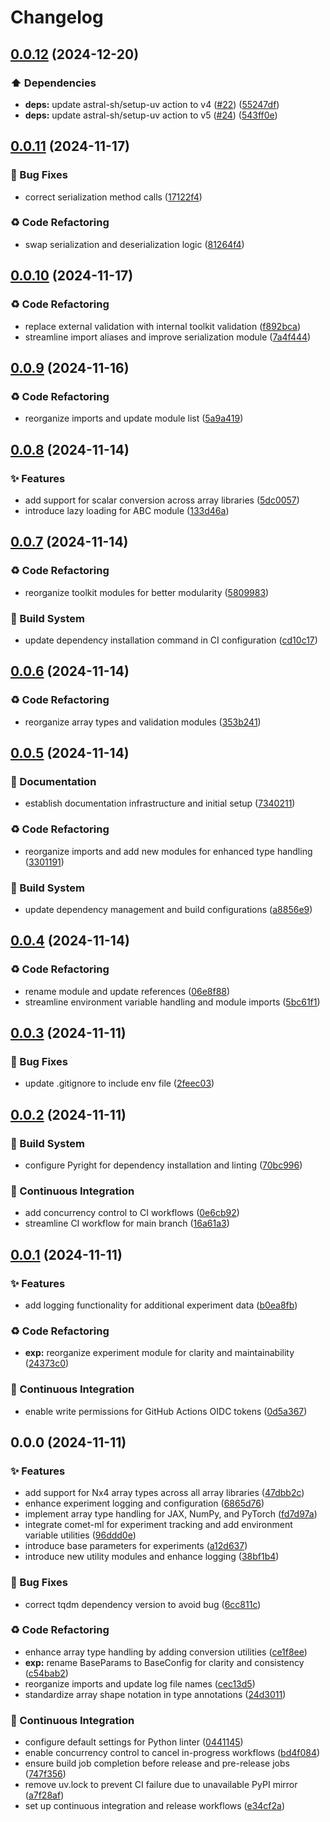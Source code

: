 # Changelog

## [0.0.12](https://github.com/liblaf/python-toolkit/compare/v0.0.11...v0.0.12) (2024-12-20)


### ⬆️ Dependencies

* **deps:** update astral-sh/setup-uv action to v4 ([#22](https://github.com/liblaf/python-toolkit/issues/22)) ([55247df](https://github.com/liblaf/python-toolkit/commit/55247dfb0ebd43d2c999ebf8f44e80526077b92e))
* **deps:** update astral-sh/setup-uv action to v5 ([#24](https://github.com/liblaf/python-toolkit/issues/24)) ([543ff0e](https://github.com/liblaf/python-toolkit/commit/543ff0ef0d6576ae45a6ccaea2c444723b712bc3))

## [0.0.11](https://github.com/liblaf/python-toolkit/compare/v0.0.10...v0.0.11) (2024-11-17)


### 🐛 Bug Fixes

* correct serialization method calls ([17122f4](https://github.com/liblaf/python-toolkit/commit/17122f46b3cc211df3300ea81ba1194bfe4dca82))


### ♻ Code Refactoring

* swap serialization and deserialization logic ([81264f4](https://github.com/liblaf/python-toolkit/commit/81264f4df046c5c92f9ce4d84b2bc6b39519fa83))

## [0.0.10](https://github.com/liblaf/python-toolkit/compare/v0.0.9...v0.0.10) (2024-11-17)


### ♻ Code Refactoring

* replace external validation with internal toolkit validation ([f892bca](https://github.com/liblaf/python-toolkit/commit/f892bca7cf16557a4d1e75611b8372742d55f543))
* streamline import aliases and improve serialization module ([7a4f444](https://github.com/liblaf/python-toolkit/commit/7a4f444ebb710930f26b188293206567f8aee238))

## [0.0.9](https://github.com/liblaf/python-toolkit/compare/v0.0.8...v0.0.9) (2024-11-16)


### ♻ Code Refactoring

* reorganize imports and update module list ([5a9a419](https://github.com/liblaf/python-toolkit/commit/5a9a41934f5271b6888cc5658482ec85a0b281de))

## [0.0.8](https://github.com/liblaf/python-toolkit/compare/v0.0.7...v0.0.8) (2024-11-14)


### ✨ Features

* add support for scalar conversion across array libraries ([5dc0057](https://github.com/liblaf/python-toolkit/commit/5dc0057ad51886279bdf814c32f2c9e9aea18e55))
* introduce lazy loading for ABC module ([133d46a](https://github.com/liblaf/python-toolkit/commit/133d46add64d1988386554038ace106ab7d02625))

## [0.0.7](https://github.com/liblaf/python-toolkit/compare/v0.0.6...v0.0.7) (2024-11-14)


### ♻ Code Refactoring

* reorganize toolkit modules for better modularity ([5809983](https://github.com/liblaf/python-toolkit/commit/5809983ee4b21dec1141ef5b5c568e48199c5e0e))


### 👷 Build System

* update dependency installation command in CI configuration ([cd10c17](https://github.com/liblaf/python-toolkit/commit/cd10c1722e3dae97ad3201c2c6eb25574bd7e8ce))

## [0.0.6](https://github.com/liblaf/python-toolkit/compare/v0.0.5...v0.0.6) (2024-11-14)


### ♻ Code Refactoring

* reorganize array types and validation modules ([353b241](https://github.com/liblaf/python-toolkit/commit/353b2418b8fd61ea29d1abb19041a8de30c2403f))

## [0.0.5](https://github.com/liblaf/python-toolkit/compare/v0.0.4...v0.0.5) (2024-11-14)


### 📝 Documentation

* establish documentation infrastructure and initial setup ([7340211](https://github.com/liblaf/python-toolkit/commit/73402118e80a514f4748e0622157a23597b78385))


### ♻ Code Refactoring

* reorganize imports and add new modules for enhanced type handling ([3301191](https://github.com/liblaf/python-toolkit/commit/330119116362406bb125ed6ef3ea702b48d14274))


### 👷 Build System

* update dependency management and build configurations ([a8856e9](https://github.com/liblaf/python-toolkit/commit/a8856e97448cebb9a9c0425d113231575ac1d754))

## [0.0.4](https://github.com/liblaf/python-toolkit/compare/v0.0.3...v0.0.4) (2024-11-14)


### ♻ Code Refactoring

* rename module and update references ([06e8f88](https://github.com/liblaf/python-toolkit/commit/06e8f886445c5cbb893df8986c99487379d8a2cb))
* streamline environment variable handling and module imports ([5bc61f1](https://github.com/liblaf/python-toolkit/commit/5bc61f1883a4f0ebf2628d0470b5f19457377cfa))

## [0.0.3](https://github.com/liblaf/python-toolkit/compare/v0.0.2...v0.0.3) (2024-11-11)


### 🐛 Bug Fixes

* update .gitignore to include env file ([2feec03](https://github.com/liblaf/python-toolkit/commit/2feec03a36ec2b52b7f1923c27fc8c75616c5c46))

## [0.0.2](https://github.com/liblaf/python-toolkit/compare/v0.0.1...v0.0.2) (2024-11-11)


### 👷 Build System

* configure Pyright for dependency installation and linting ([70bc996](https://github.com/liblaf/python-toolkit/commit/70bc996c89a09f0eeb27a27a0ce09e5cd7ca139f))


### 🔧 Continuous Integration

* add concurrency control to CI workflows ([0e6cb92](https://github.com/liblaf/python-toolkit/commit/0e6cb92a65c821e699633e410f94a8953d66d19b))
* streamline CI workflow for main branch ([16a61a3](https://github.com/liblaf/python-toolkit/commit/16a61a390fba3f2b8c2717f096f3aa332cde9b4c))

## [0.0.1](https://github.com/liblaf/python-toolkit/compare/v0.0.0...v0.0.1) (2024-11-11)


### ✨ Features

* add logging functionality for additional experiment data ([b0ea8fb](https://github.com/liblaf/python-toolkit/commit/b0ea8fb1e4845e9f198d365c5226fd0777ebfcd2))


### ♻ Code Refactoring

* **exp:** reorganize experiment module for clarity and maintainability ([24373c0](https://github.com/liblaf/python-toolkit/commit/24373c03cefa8743d9e52f2e6389bff18238879d))


### 🔧 Continuous Integration

* enable write permissions for GitHub Actions OIDC tokens ([0d5a367](https://github.com/liblaf/python-toolkit/commit/0d5a3671b291f9de61f1c2bbdb5807d518681964))

## 0.0.0 (2024-11-11)


### ✨ Features

* add support for Nx4 array types across all array libraries ([47dbb2c](https://github.com/liblaf/python-toolkit/commit/47dbb2c222a4e0225e5a6a5d7aad091f4db253d3))
* enhance experiment logging and configuration ([6865d76](https://github.com/liblaf/python-toolkit/commit/6865d769c9e0ea5a8dd0d49ea65820c4ab8530ff))
* implement array type handling for JAX, NumPy, and PyTorch ([fd7d97a](https://github.com/liblaf/python-toolkit/commit/fd7d97a43f68be0a8364a9e533b524a1094c9949))
* integrate comet-ml for experiment tracking and add environment variable utilities ([96ddd0e](https://github.com/liblaf/python-toolkit/commit/96ddd0ee332f903478deef1dc8b254fbb4334ece))
* introduce base parameters for experiments ([a12d637](https://github.com/liblaf/python-toolkit/commit/a12d637d9fe599708e158a1e870bdd367d78e9e8))
* introduce new utility modules and enhance logging ([38bf1b4](https://github.com/liblaf/python-toolkit/commit/38bf1b4a57594b156a0c10947723df00411c669a))


### 🐛 Bug Fixes

* correct tqdm dependency version to avoid bug ([6cc811c](https://github.com/liblaf/python-toolkit/commit/6cc811c62e2eb4bcab64d63d2b4cd5d61385f940))


### ♻ Code Refactoring

* enhance array type handling by adding conversion utilities ([ce1f8ee](https://github.com/liblaf/python-toolkit/commit/ce1f8eebf31a0a55ae0fffe301dfb151bfba039d))
* **exp:** rename BaseParams to BaseConfig for clarity and consistency ([c54bab2](https://github.com/liblaf/python-toolkit/commit/c54bab290601373d1b8d3c453468acd2242c816c))
* reorganize imports and update log file names ([cec13d5](https://github.com/liblaf/python-toolkit/commit/cec13d519fea056be48dcf29639637dcb12c074e))
* standardize array shape notation in type annotations ([24d3011](https://github.com/liblaf/python-toolkit/commit/24d30119ba119ae1972b4c852f018ffc29ca1e0d))


### 🔧 Continuous Integration

* configure default settings for Python linter ([0441145](https://github.com/liblaf/python-toolkit/commit/0441145ad1cda5e557451446e336c083cf15b394))
* enable concurrency control to cancel in-progress workflows ([bd4f084](https://github.com/liblaf/python-toolkit/commit/bd4f084d7fcbe7de7b0569e4c1a81b4894cd2aae))
* ensure build job completion before release and pre-release jobs ([747f356](https://github.com/liblaf/python-toolkit/commit/747f35656630516e2e2cc9170e010bd5900586fc))
* remove uv.lock to prevent CI failure due to unavailable PyPI mirror ([a7f28af](https://github.com/liblaf/python-toolkit/commit/a7f28af6806663ccd6412952dbb3940b224e8d1b))
* set up continuous integration and release workflows ([e34cf2a](https://github.com/liblaf/python-toolkit/commit/e34cf2ae0213c532353cfabe62ecafa4104910a0))
